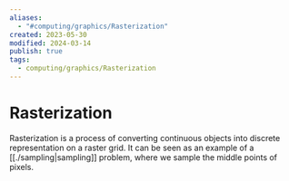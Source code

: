 ```yaml
---
aliases:
  - "#computing/graphics/Rasterization"
created: 2023-05-30
modified: 2024-03-14
publish: true
tags:
  - computing/graphics/Rasterization
---
```


# Rasterization

Rasterization is a process of converting continuous objects into discrete representation on a raster grid. It can be seen as an example of a [[./sampling|sampling]] problem, where we sample the middle points of pixels.
